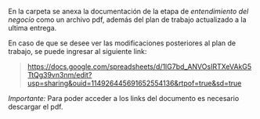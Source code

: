 En la carpeta se anexa la documentación de la etapa de *entendimiento del negocio* como un archivo pdf, además del plan de trabajo actualizado a la ultima entrega. 

En caso de que se desee ver las modificaciones posteriores al plan de trabajo, se puede ingresar al siguiente link: 
> https://docs.google.com/spreadsheets/d/1lG7bd_ANVOsIRTXeVAkG5TtQg39vn3nm/edit?usp=sharing&ouid=114926445691652554136&rtpof=true&sd=true

*Importante:* Para poder acceder a los links del documento es necesario descargar el pdf. 
